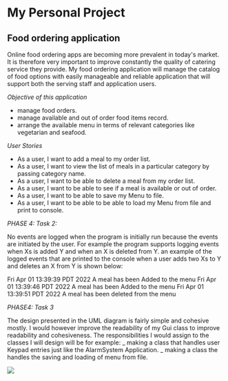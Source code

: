 # My Personal Project

## Food ordering application
Online food ordering apps are becoming more prevalent in today's market. It is therefore very important 
to improve constantly the quality of catering service they provide. My food ordering application
will manage the catalog of food options with easily manageable and reliable
application that will support both the serving staff and application users.

 *Objective of this application*

- manage food orders.
- manage available and out of order food items record.
- arrange the available menu in terms of relevant categories like vegetarian and seafood.

 *User Stories*
 
- As a user, I want to add a meal to my order list.
- As a user, I want to view the list of meals in a particular category by passing category name.
- As a user, I want to be able to delete a meal from my order list.
- As a user, I want to be able to see if a meal is available or out of order.
- As a user, I want to be able to save my Menu to file.
- As a user, I want to be able to be able to load my Menu  from file  and print to console.

*PHASE 4: Task 2:*

No events are logged when the program is initially run because the events are initiated by the user. For example the
program supports logging events when Xs is added Y and when an X is deleted from Y. an example of the logged events that
are printed to the console when a user adds two Xs to Y and deletes an X from Y is shown below:

Fri Apr 01 13:39:39 PDT 2022
A meal has been Added to the menu
Fri Apr 01 13:39:46 PDT 2022
A meal has been Added to the menu
Fri Apr 01 13:39:51 PDT 2022
A meal has been deleted from the menu




*PHASE4: Task 3*

The design presented in the UML diagram is fairly simple and cohesive mostly. I would however improve the readability of
my Gui class to improve readability and cohesiveness. The responsibilities I would assign to the classes I will design
will be for example:
_ making a class that handles user Keypad entries just like the AlarmSystem Application.
_ making a class the handles the saving and loading of menu from file.





![](../../../Downloads/UML__Design_Diagram.jpg)